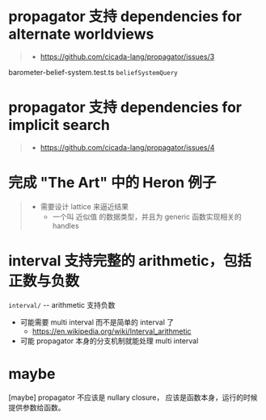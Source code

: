 # propagator 支持 dependencies for alternate worldviews

> - https://github.com/cicada-lang/propagator/issues/3

barometer-belief-system.test.ts
`beliefSystemQuery`

# propagator 支持 dependencies for implicit search

> - https://github.com/cicada-lang/propagator/issues/4

# 完成 "The Art" 中的 Heron 例子

> - 需要设计 lattice 来逼近结果
>   - 一个叫 近似值 的数据类型，并且为 generic 函数实现相关的 handles

# interval 支持完整的 arithmetic，包括正数与负数

`interval/` -- arithmetic 支持负数

- 可能需要 multi interval 而不是简单的 interval 了
  - https://en.wikipedia.org/wiki/Interval_arithmetic
- 可能 propagator 本身的分支机制就能处理 multi interval

# maybe

[maybe] propagator 不应该是 nullary closure，
应该是函数本身，运行的时候提供参数给函数。
